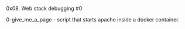 0x08. Web stack debugging #0

0-give_me_a_page - script that starts apache inside a docker container.
